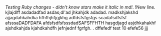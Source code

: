 *Testing Ruby changes - didn't know stars make it italic in md!*.
!New line.
kjlajdlff
asdadadfad
asdas;dl'ad
jhkahjdk
adadad.
madkshjakshd
ajjagdahkahdka
hfhfhjhfjgjkhg
adfdsfsfgsfgs
scadafsdfsfsf
afsssaDADFDAFA
afdsfsdfsfsssdadSAFSFFHTH
hasgdjagd
asjdhkahakhf
ajshdkahjda
kjahdkahdfh
jefnjednf
fgrfgh.
.
dffefedf
test 10
efefe56
jjj
